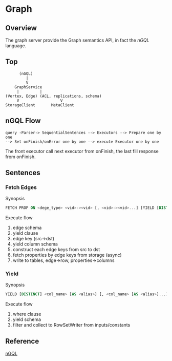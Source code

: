 # Graph

## Overview

The graph server provide the Graph semantics API, in fact the *nGQL* language.

## Top

```
      (nGQL)
         |
         V
    GraphService
     |         |
(Vertex, Edge) (ACL, replications, schema)
     V                  V
StorageClient       MetaClient
```

## nGQL Flow

```
query -Parser-> SequentialSentences --> Executors --> Prepare one by one
--> Set onFinish/onError one by one --> execute Executor one by one
```

The front executor call next executor from onFinish, the last fill response from
onFinish.

## Sentences

### Fetch Edges

Synopsis

```sql
FETCH PROP ON <dege_type> <vid>-><vid> [, <vid>-><vid>...] [YIELD [DISTINCT] <edge_type.p>...]
```

Execute flow

1. edge schema
2. yield clause
3. edge key (src->dst)
4. yield column schema
5. construct each edge keys from src to dst
6. fetch properties by edge keys from storage (async)
7. write to tables, edge->row, properties->columns

### Yield

Synopsis

```sql
YIELD [DISTINCT] <col_name> [AS <alias>] [, <col_name> [AS <alias>]...] [WHERE <conditions>]
```

Execute flow

1. where clause
2. yield schema
3. filter and collect to RowSetWriter from inputs/constants

## Reference

[nGQL](https://docs.nebula-graph.io/manual-index/)
